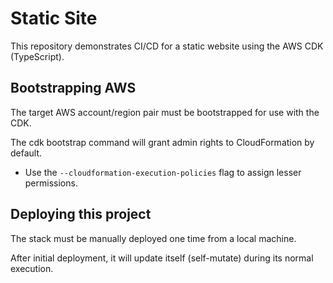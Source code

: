 # Static Site

This repository demonstrates CI/CD for a static website using the AWS CDK (TypeScript).


## Bootstrapping AWS

The target AWS account/region pair must be bootstrapped for use with the CDK.

The cdk bootstrap command will grant admin rights to CloudFormation by default.
- Use the `--cloudformation-execution-policies` flag to assign lesser permissions.


## Deploying this project

The stack must be manually deployed one time from a local machine.



After initial deployment, it will update itself (self-mutate) during its normal execution.
